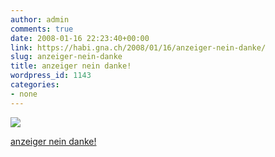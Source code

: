 ```yaml
---
author: admin
comments: true
date: 2008-01-16 22:23:40+00:00
link: https://habi.gna.ch/2008/01/16/anzeiger-nein-danke/
slug: anzeiger-nein-danke
title: anzeiger nein danke!
wordpress_id: 1143
categories:
- none
---
```



 [![](https://static.flickr.com/2013/2198502838_eee3edd56b_m.jpg)](https://www.flickr.com/photos/habi/2198502838/)
   

 
  [anzeiger nein danke!](https://www.flickr.com/photos/habi/2198502838/)
    

 




  

